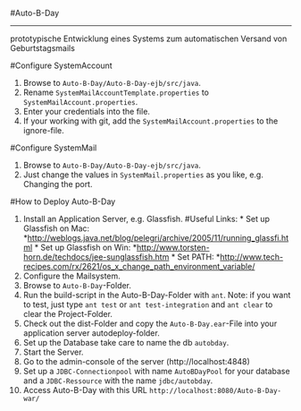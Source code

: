 #Auto-B-Day
**********

prototypische Entwicklung eines Systems
zum automatischen Versand von Geburtstagsmails

#Configure SystemAccount
1. Browse to ```Auto-B-Day/Auto-B-Day-ejb/src/java```.
2. Rename ```SystemMailAccountTemplate.properties``` to ```SystemMailAccount.properties```.
3. Enter your credentials into the file.
4. If your working with git, add the ```SystemMailAccount.properties``` to the ignore-file.

#Configure SystemMail
1. Browse to ```Auto-B-Day/Auto-B-Day-ejb/src/java```.
2. Just change the values in ```SystemMail.properties``` as you like, e.g. Changing the port.

#How to Deploy Auto-B-Day
1. Install an Application Server, e.g. Glassfish. 
	#Useful Links:
		* Set up Glassfish on Mac: 	*http://weblogs.java.net/blog/pelegri/archive/2005/11/running_glassfi.html
		* Set up Glassfish on Win:	*http://www.torsten-horn.de/techdocs/jee-sunglassfish.htm
		* Set PATH: 			*http://www.tech-recipes.com/rx/2621/os_x_change_path_environment_variable/
2. Configure the Mailsystem.
3. Browse to ```Auto-B-Day```-Folder.
4. Run the build-script in the Auto-B-Day-Folder with ```ant```. 
	Note: if you want to test, just type ```ant test``` or ```ant test-integration``` and ```ant clear``` to clear the Project-Folder.
5. Check out the dist-Folder and copy the ```Auto-B-Day.ear```-File into your application server autodeploy-folder.
6. Set up the Database take care to name the db ```autobday```.
7. Start the Server.
8. Go to the admin-console of the server (http://localhost:4848)
9. Set up a ```JDBC-Connectionpool``` with name ```AutoBDayPool``` for your database and a ```JDBC-Ressource``` with the name ```jdbc/autobday```.
10. Access Auto-B-Day with this URL ```http://localhost:8080/Auto-B-Day-war/```

